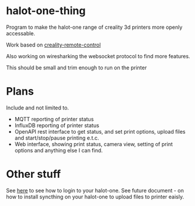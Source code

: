 # halot-one-thing
Program to make the halot-one range of creality 3d printers more openly accessable.


Work based on [creality-remote-control](https://github.com/danielkucera/creality-remote-control/)

Also working on wiresharking the websocket protocol to find more features.

This should be small and trim enough to run on the printer

# Plans
Include and not limited to.
* MQTT reporting of printer status
* InfluxDB reporting of printer status
* OpenAPI rest interface to get status, and set print options, upload files and start/stop/pause printing e.t.c.
* Web interface, showing print status, camera view, setting of print options and anything else I can find.

# Other stuff

See [here](https://www.winters.nz/halot-one/logging-in/) to see how to login to your halot-one.
See future document - on how to install syncthing on your halot-one to upload files to printer eaisly.
